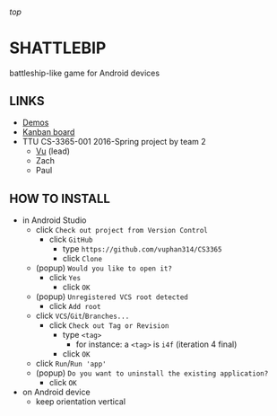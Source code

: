<h6>top

# SHATTLEBIP
battleship-like game for Android devices

## LINKS
- [Demos][youtube]
- [Kanban board][trello]
- TTU CS-3365-001 2016-Spring project by team 2
  - [Vu][vuEmail] (lead)
  - Zach
  - Paul

## HOW TO INSTALL
- in Android Studio
  - click `Check out project from Version Control`
    - click `GitHub`
      - type `https://github.com/vuphan314/CS3365`
      - click `Clone`
  - (popup) `Would you like to open it?`
    - click `Yes`
      - click `OK`
  - (popup) `Unregistered VCS root detected`
    - click `Add root`
  - click `VCS`/`Git`/`Branches...`
    - click `Check out Tag or Revision`
      - type `<tag>`
        - for instance: a `<tag>` is `i4f` (iteration 4 final)
      - click `OK`
  - click `Run`/`Run 'app'`
  - (popup) `Do you want to uninstall the existing application?`
    - click `OK`
- on Android device
  - keep orientation vertical

[vuEmail]:
mailto:vu.phan@ttu.edu
[trello]:
https://trello.com/b/OTeHkqj2/team2
[youtube]:
https://youtu.be/06hjv4mUBM8?list=PLIJKsTidP3zvZO3sWngEmp3C00R4f19hP
